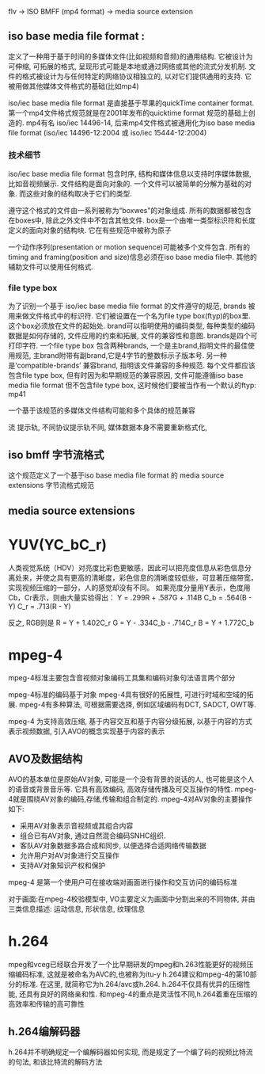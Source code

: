 flv ->  ISO BMFF (mp4 format) -> media source extension


## iso base media file format :
定义了一种用于基于时间的多媒体文件(比如视频和音频)的通用结构. 它被设计为可伸缩, 可拓展的格式, 呈现形式可能是本地或通过网络或其他的流式分发机制. 文件的格式被设计为与任何特定的网络协议相独立的, 以对它们提供通用的支持. 它被用做其他媒体文件格式的基础(比如mp4)

iso/iec base media file format 是直接基于苹果的quickTime container format. 第一个mp4文件格式规范就是在2001年发布的quicktime format 规范的基础上创造的. mp4有名 iso/iec 14496-14, 后来mp4文件格式被通用化为iso base media file format (iso/iec 14496-12:2004 或 iso/iec 15444-12:2004)

### 技术细节

iso/iec base media file format 包含时序, 结构和媒体信息以支持时序媒体数据, 比如音视频展示. 文件结构是面向对象的. 一个文件可以被简单的分解为基础的对象. 而这些对象的结构取决于它们的类型.

遵守这个格式的文件由一系列被称为“boxwes"的对象组成. 所有的数据都被包含在boxes中, 除此之外文件中不包含其他文件. box是一个由唯一类型标识符和长度定义的面向对象的结构块. 它在有些规范中被称为原子

一个动作序列(presentation or motion sequence)可能被多个文件包含. 所有的timing and framing(position and size)信息必须在iso base media file中. 其他的辅助文件可以使用任何格式.

### file type box 
为了识别一个基于 iso/iec base media file format 的文件遵守的规范, brands 被用来做文件格式中的标识符. 它们被设置在一个名为file type box(ftyp)的box里.这个box必须放在文件的起始处. brand可以指明使用的编码类型, 每种类型的编码数据是如何存储的, 文件应用的约束和拓展, 文件的兼容性和意图. brands是四个可打印字符. 一个file type box 包含两种brands, 一个是主brand,指明文件的最佳使用规范, 主brand附带有副brand,它是4字节的整数标示子版本号. 另一种是‘compatible-brands’ 兼容brand, 指明该文件兼容的多种规范. 每个文件都应该包含file type box, 但有时因为和早期规范的兼容原因, 文件可能遵循iso base media file format 但不包含file type box, 这时候他们要被当作有一个默认的ftyp: mp41

一个基于该规范的多媒体文件结构可能和多个具体的规范兼容

流
提示轨, 不同协议提示轨不同, 媒体数据本身不需要重新格式化, 

## iso bmff 字节流格式

这个规范定义了一个基于iso base media file format 的 media source extensions 字节流格式规范

## media source extensions



# YUV(YC_bC_r)

人类视觉系统（HDV）对亮度比彩色更敏感，因此可以把亮度信息从彩色信息分离处来，并使之具有更高的清晰度，彩色信息的清晰度较低些，可显著压缩带宽，实现视频压缩的一部分，人的感觉却没有不同。
如果亮度分量用Y表示，色度用Cb，Cr表示，则由大量实验得出：
Y = .299R + .587G + .114B
C_b = .564(B - Y)
C_r = .713(R - Y)

反之, RGB则是
R = Y + 1.402C_r
G = Y - .334C_b - .714C_r
B = Y + 1.772C_b

# mpeg-4 
mpeg-4标准主要包含音视频对象编码工具集和编码对象句法语言两个部分

mpeg-4标准的编码基于对象
mpeg-4具有很好的拓展性, 可进行时域和空域的拓展.
mpeg-4有多种算法, 可根据需要选择, 例如区域编码有DCT, SADCT, OWT等.

mpeg-4 为支持高效压缩, 基于内容交互和基于内容分级拓展, 以基于内容的方式表示视频数据, 引入AVO的概念实现基于内容的表示

## AVO及数据结构
AVO的基本单位是原始AV对象, 可能是一个没有背景的说话的人, 也可能是这个人的语音或背景音乐等. 它具有高效编码, 高效存储传播及可交互操作的特性.
mpeg-4就是围绕AV对象的编码,存储,传输和组合制定的. mpeg-4对AV对象的主要操作如下:
- 采用AV对象表示音视频或其组合内容
- 组合已有AV对象, 通过自然混合编码SNHC组织.
- 客队AV对象数据多路合成和同步, 以便选择合适网络传输数据
- 允许用户对AV对象进行交互操作
- 支持AV对象知识产权和保护

mpeg-4 是第一个使用户可在接收端对画面进行操作和交互访问的编码标准

对于画面:在mpeg-4校验模型中, VO主要定义为画面中分割出来的不同物体, 并由三类信息描述: 运动信息, 形状信息, 纹理信息

# h.264
mpeg和vceg已经联合开发了一个比早期研发的mpeg和h.263性能更好的视频压缩编码标准, 这就是被命名为AVC的,也被称为itu-y h.264建议和mpeg-4的第10部分的标准. 在这里, 就简称它为h.264/avc或h.264.
h.264不仅具有优异的压缩性能, 还具有良好的网络亲和性. 
和mpeg-4的重点是灵活性不同,h.264着重在压缩的高效率和传输的高可靠性

## h.264编解码器
h.264并不明确规定一个编解码器如何实现, 而是规定了一个编了码的视频比特流的句法, 和该比特流的解码方法

